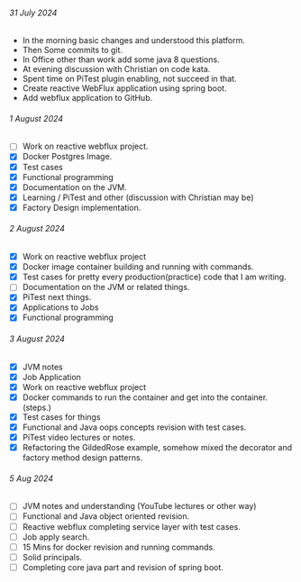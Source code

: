 ###### 31 July 2024
- In the morning basic changes and understood this platform.
- Then Some commits to git.
- In Office other than work add some java 8 questions.
- At evening discussion with Christian on code kata.
- Spent time on PiTest plugin enabling, not succeed in that.
- Create reactive WebFlux application using spring boot.
- Add webflux application to GitHub.

###### 1 August 2024
- [ ] Work on reactive webflux project.
- [x] Docker Postgres Image.
- [x] Test cases
- [x] Functional programming
- [x] Documentation on the JVM.
- [x] Learning / PiTest and other (discussion with Christian may be)
- [x] Factory Design implementation.

###### 2 August 2024
- [x] Work on reactive webflux project
- [x] Docker image container building and running with commands.
- [x] Test cases for pretty every production(practice) code that I am writing.
- [ ] Documentation on the JVM or related things.
- [x] PiTest next things.
- [x] Applications to Jobs
- [x] Functional programming

###### 3 August 2024
- [x] JVM notes
- [x] Job Application
- [x] Work on reactive webflux project
- [x] Docker commands to run the container and get into the container. (steps.)
- [x] Test cases for things
- [x] Functional and Java oops concepts revision with test cases.
- [x] PiTest video lectures or notes.
- [x] Refactoring the GildedRose example, somehow mixed the decorator and factory method design patterns.
###### 5 Aug 2024
- [ ] JVM notes and understanding (YouTube lectures or other way)
- [ ] Functional and Java object oriented revision.
- [ ] Reactive webflux completing service layer with test cases.
- [ ] Job apply search.
- [ ] 15 Mins for docker revision and running commands.
- [ ] Solid principals.
- [ ] Completing core java part and revision of spring boot.